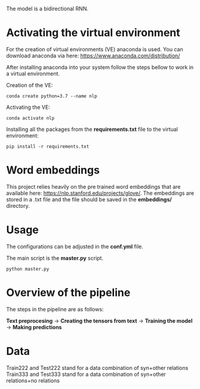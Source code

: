 The model is a bidirectional RNN. 

# Activating the virtual environment

For the creation of virtual environments (VE) anaconda is used. You can download anaconda via here: 
https://www.anaconda.com/distribution/

After installing anaconda into your system follow the steps bellow to work in a virtual environment.

Creation of the VE:
```
conda create python=3.7 --name nlp
```

Activating the VE:
```
conda activate nlp
```

Installing all the packages from the **requirements.txt** file to the virtual environment:
```
pip install -r requirements.txt
```

# Word embeddings 

This project relies heavily on the pre trained word embeddings that are available here: https://nlp.stanford.edu/projects/glove/. The embeddings are stored in a .txt file and the file should be saved in the **embeddings/** directory. 

# Usage 

The configurations can be adjusted in the **conf.yml** file. 


The main script is the **master.py** script. 

```
python master.py
```

# Overview of the pipeline

The steps in the pipeline are as follows:

**Text preprocesing** -> **Creating the tensors from text** -> **Training the model** -> **Making predictions**

# Data
Train222 and Test222 stand for a data combination of syn+other relations
Train333 and Test333 stand for a data combination of syn+other relations+no relations